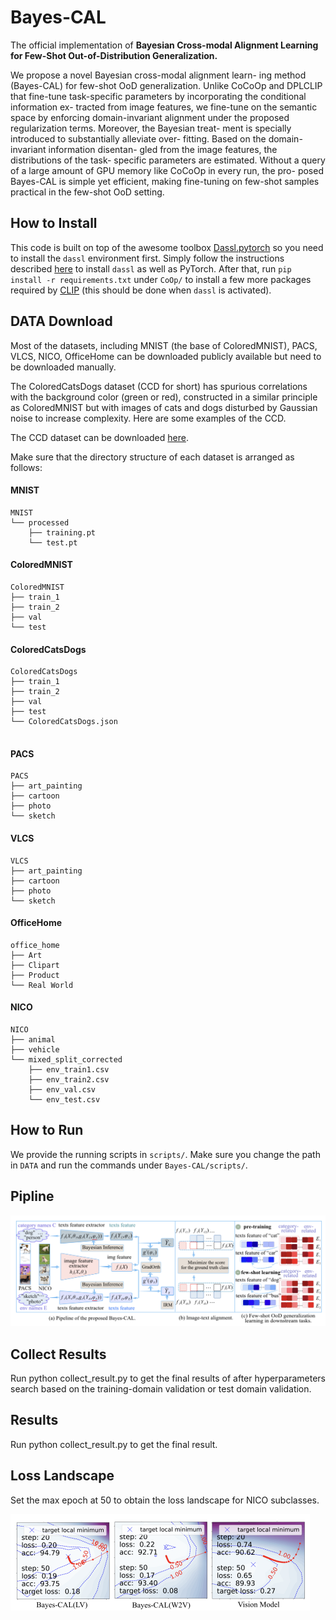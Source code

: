 # Bayes-CAL

The official implementation of  **Bayesian Cross-modal Alignment Learning for Few-Shot Out-of-Distribution Generalization.**

We propose a novel Bayesian cross-modal alignment learn- ing method (Bayes-CAL) for few-shot OoD generalization. Unlike CoCoOp and DPLCLIP that fine-tune task-specific parameters by incorporating the conditional information ex- tracted from image features, we fine-tune on the semantic space by enforcing domain-invariant alignment under the proposed regularization terms. Moreover, the Bayesian treat- ment is specially introduced to substantially alleviate over- fitting. Based on the domain-invariant information disentan- gled from the image features, the distributions of the task- specific parameters are estimated. Without a query of a large amount of GPU memory like CoCoOp in every run, the pro- posed Bayes-CAL is simple yet efficient, making fine-tuning on few-shot samples practical in the few-shot OoD setting.



## How to Install

This code is built on top of the awesome toolbox [Dassl.pytorch](https://github.com/KaiyangZhou/Dassl.pytorch) so you need to install the `dassl` environment first. Simply follow the instructions described [here](https://github.com/KaiyangZhou/Dassl.pytorch#installation) to install `dassl` as well as PyTorch. After that, run `pip install -r requirements.txt` under `CoOp/` to install a few more packages required by [CLIP](https://github.com/openai/CLIP) (this should be done when `dassl` is activated). 



## DATA Download

Most of the datasets, including MNIST (the base of ColoredMNIST), PACS, VLCS, NICO, OfficeHome can be downloaded publicly available but need to be downloaded manually.

The ColoredCatsDogs dataset  (CCD for short) has spurious correlations with the background color (green or red), constructed in a similar principle as ColoredMNIST but with images of cats and dogs disturbed by Gaussian noise to increase complexity. Here are some examples of the CCD.

The CCD dataset can be downloaded [here](https://pan.baidu.com/s/1za8Cp8PJyWWStTj88D4jGA?pwd=vjgf ).


Make sure that the directory structure of each dataset is arranged as follows:

#### MNIST

```
MNIST
└── processed
    ├── training.pt
    └── test.pt
```

#### ColoredMNIST

```
ColoredMNIST
├── train_1
├── train_2
├── val
└── test
```

#### ColoredCatsDogs

```
ColoredCatsDogs
├── train_1
├── train_2
├── val
├── test
└── ColoredCatsDogs.json
    
```

#### PACS

```
PACS
├── art_painting
├── cartoon
├── photo
└── sketch
```

#### VLCS

```
VLCS
├── art_painting
├── cartoon
├── photo
└── sketch
```

#### OfficeHome

```
office_home
├── Art
├── Clipart
├── Product
└── Real World
```

#### NICO

```
NICO
├── animal
├── vehicle
└── mixed_split_corrected
    ├── env_train1.csv
    ├── env_train2.csv
    ├── env_val.csv
    └── env_test.csv
```



## How to Run

We provide the running scripts in `scripts/`. Make sure you change the path in `DATA` and run the commands under `Bayes-CAL/scripts/`.



## Pipline

![image-20230817160654694](/Bayes-CAL/Figures/pipeline.png)



## Collect Results

Run python collect_result.py to get the final results of after hyperparameters search based on the training-domain validation or test domain validation.


## Results

Run python collect_result.py to get the final result.

## Loss Landscape

Set the max epoch at 50 to obtain the loss landscape for NICO subclasses.

<img src="/Bayes-CAL/Figures/loss_landscape.png" alt="image-20230817160335622" style="zoom:50%;" />
